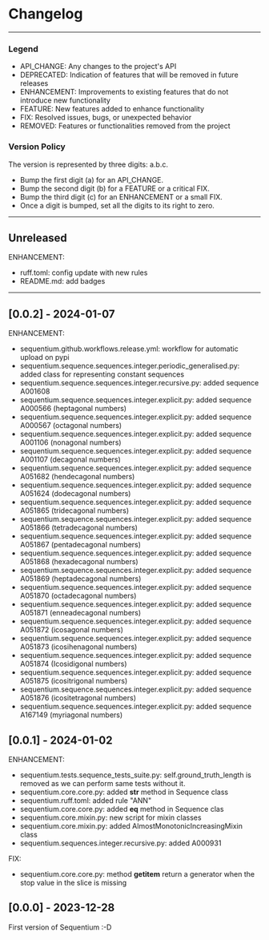 
# Changelog

---
### Legend

- API_CHANGE: Any changes to the project's API
- DEPRECATED: Indication of features that will be removed in future releases
- ENHANCEMENT: Improvements to existing features that do not introduce new functionality
- FEATURE: New features added to enhance functionality
- FIX: Resolved issues, bugs, or unexpected behavior
- REMOVED: Features or functionalities removed from the project

### Version Policy

The version is represented by three digits: a.b.c.
- Bump the first digit (a) for an API_CHANGE.
- Bump the second digit (b) for a FEATURE or a critical FIX.
- Bump the third digit (c) for an ENHANCEMENT or a small FIX.
- Once a digit is bumped, set all the digits to its right to zero.

---
## Unreleased

ENHANCEMENT:
- ruff.toml: config update with new rules
- README.md: add badges

---
## [0.0.2] - 2024-01-07

ENHANCEMENT:
- sequentium.github.workflows.release.yml: workflow for automatic upload on pypi
- sequentium.sequence.sequences.integer.periodic_generalised.py: added class for representing constant sequences
- sequentium.sequence.sequences.integer.recursive.py: added sequence A001608
- sequentium.sequence.sequences.integer.explicit.py: added sequence A000566 (heptagonal numbers)
- sequentium.sequence.sequences.integer.explicit.py: added sequence A000567 (octagonal numbers)
- sequentium.sequence.sequences.integer.explicit.py: added sequence A001106 (nonagonal numbers)
- sequentium.sequence.sequences.integer.explicit.py: added sequence A001107 (decagonal numbers) 
- sequentium.sequence.sequences.integer.explicit.py: added sequence A051682 (hendecagonal numbers)
- sequentium.sequence.sequences.integer.explicit.py: added sequence A051624 (dodecagonal numbers)
- sequentium.sequence.sequences.integer.explicit.py: added sequence A051865 (tridecagonal numbers)
- sequentium.sequence.sequences.integer.explicit.py: added sequence A051866 (tetradecagonal numbers)
- sequentium.sequence.sequences.integer.explicit.py: added sequence A051867 (pentadecagonal numbers)
- sequentium.sequence.sequences.integer.explicit.py: added sequence A051868 (hexadecagonal numbers)
- sequentium.sequence.sequences.integer.explicit.py: added sequence A051869 (heptadecagonal numbers)
- sequentium.sequence.sequences.integer.explicit.py: added sequence A051870 (octadecagonal numbers)
- sequentium.sequence.sequences.integer.explicit.py: added sequence A051871 (enneadecagonal numbers)
- sequentium.sequence.sequences.integer.explicit.py: added sequence A051872 (icosagonal numbers)
- sequentium.sequence.sequences.integer.explicit.py: added sequence A051873 (icosihenagonal numbers)
- sequentium.sequence.sequences.integer.explicit.py: added sequence A051874 (Icosidigonal numbers)
- sequentium.sequence.sequences.integer.explicit.py: added sequence A051875 (icositrigonal numbers)
- sequentium.sequence.sequences.integer.explicit.py: added sequence A051876 (icositetragonal numbers)
- sequentium.sequence.sequences.integer.explicit.py: added sequence A167149 (myriagonal numbers)


## [0.0.1] - 2024-01-02

ENHANCEMENT:
- sequentium.tests.sequence_tests_suite.py: self.ground_truth_length is removed as we can perform same tests without it.
- sequentium.core.core.py: added __str__ method in Sequence class
- sequentium.ruff.toml: added rule "ANN"
- sequentium.core.core.py: added __eq__ method in Sequence clas
- sequentium.core.mixin.py: new script for mixin classes
- sequentium.core.mixin.py: added AlmostMonotonicIncreasingMixin class
- sequentium.sequences.integer.recursive.py: added A000931

FIX:
- sequentium.core.core.py: method __getitem__ return a generator when the stop value in the slice is missing

## [0.0.0] - 2023-12-28

First version of Sequentium :-D 
